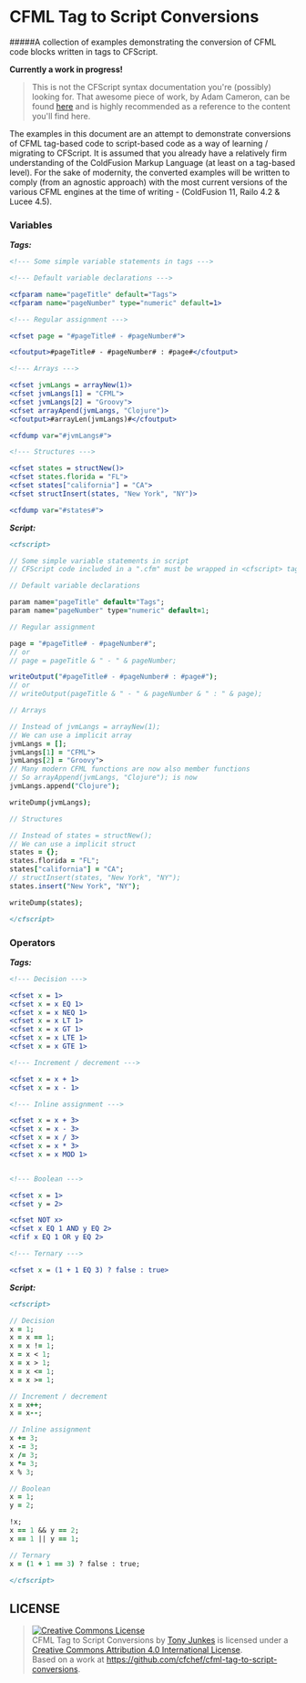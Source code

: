# CFML Tag to Script Conversions
#####A collection of examples demonstrating the conversion of CFML code blocks written in tags to CFScript.

**Currently a work in progress!**

> This is not the CFScript syntax documentation you're (possibly) looking for. That awesome piece of work, by Adam Cameron, can be found [here](https://github.com/adamcameron/cfscript) and is highly recommended as a reference to the content you'll find here.

The examples in this document are an attempt to demonstrate conversions of CFML tag-based code to script-based code as a way of learning / migrating to CFScript. It is assumed that you already have a relatively firm understanding of the ColdFusion Markup Language (at least on a tag-based level). For the sake of modernity, the converted examples will be written to comply (from an agnostic approach) with the most current versions of the various CFML engines at the time of writing - (ColdFusion 11, Railo 4.2 & Lucee 4.5).

### Variables

_**Tags:**_
```coldfusion
<!--- Some simple variable statements in tags --->

<!--- Default variable declarations --->

<cfparam name="pageTitle" default="Tags">
<cfparam name="pageNumber" type="numeric" default=1>

<!--- Regular assignment --->

<cfset page = "#pageTitle# - #pageNumber#">

<cfoutput>#pageTitle# - #pageNumber# : #page#</cfoutput>

<!--- Arrays --->

<cfset jvmLangs = arrayNew(1)>
<cfset jvmLangs[1] = "CFML">
<cfset jvmLangs[2] = "Groovy">
<cfset arrayApend(jvmLangs, "Clojure")>
<cfoutput>#arrayLen(jvmLangs)#</cfoutput>

<cfdump var="#jvmLangs#">

<!--- Structures --->

<cfset states = structNew()>
<cfset states.florida = "FL">
<cfset states["california"] = "CA">
<cfset structInsert(states, "New York", "NY")>

<cfdump var="#states#">
```

_**Script:**_
```coldfusion
<cfscript>

// Some simple variable statements in script
// CFScript code included in a ".cfm" must be wrapped in <cfscript> tags

// Default variable declarations

param name="pageTitle" default="Tags";
param name="pageNumber" type="numeric" default=1;

// Regular assignment

page = "#pageTitle# - #pageNumber#";
// or
// page = pageTitle & " - " & pageNumber;

writeOutput("#pageTitle# - #pageNumber# : #page#");
// or
// writeOutput(pageTitle & " - " & pageNumber & " : " & page);

// Arrays

// Instead of jvmLangs = arrayNew(1);
// We can use a implicit array
jvmLangs = [];
jvmLangs[1] = "CFML">
jvmLangs[2] = "Groovy">
// Many modern CFML functions are now also member functions
// So arrayAppend(jvmLangs, "Clojure"); is now
jvmLangs.append("Clojure");

writeDump(jvmLangs);

// Structures

// Instead of states = structNew();
// We can use a implicit struct
states = {};
states.florida = "FL";
states["california"] = "CA";
// structInsert(states, "New York", "NY");
states.insert("New York", "NY");

writeDump(states);

</cfscript>
```

### Operators

_**Tags:**_
```coldfusion
<!--- Decision --->

<cfset x = 1>
<cfset x = x EQ 1>
<cfset x = x NEQ 1>
<cfset x = x LT 1>
<cfset x = x GT 1>
<cfset x = x LTE 1>
<cfset x = x GTE 1>

<!--- Increment / decrement --->

<cfset x = x + 1>
<cfset x = x - 1>

<!--- Inline assignment --->

<cfset x = x + 3>
<cfset x = x - 3>
<cfset x = x / 3>
<cfset x = x * 3>
<cfset x = x MOD 1>


<!--- Boolean --->

<cfset x = 1>
<cfset y = 2>

<cfset NOT x>
<cfset x EQ 1 AND y EQ 2>
<cfif x EQ 1 OR y EQ 2>

<!--- Ternary --->

<cfset x = (1 + 1 EQ 3) ? false : true>
```

_**Script:**_
```coldfusion
<cfscript>

// Decision
x = 1;
x = x == 1;
x = x != 1;
x = x < 1;
x = x > 1;
x = x <= 1;
x = x >= 1;

// Increment / decrement
x = x++;
x = x--;

// Inline assignment
x += 3;
x -= 3;
x /= 3;
x *= 3;
x % 3;

// Boolean
x = 1;
y = 2;

!x;
x == 1 && y == 2;
x == 1 || y == 1;

// Ternary
x = (1 + 1 == 3) ? false : true;

</cfscript>
```

## LICENSE
> <a rel="license" href="http://creativecommons.org/licenses/by/4.0/"><img alt="Creative Commons License" style="border-width:0" src="https://i.creativecommons.org/l/by/4.0/88x31.png" /></a><br /><span xmlns:dct="http://purl.org/dc/terms/" property="dct:title">CFML Tag to Script Conversions</span> by <a xmlns:cc="http://creativecommons.org/ns#" href="http://tonyjunkes.com/leave-your-tags-at-the-door-cfml-tag-to-script-conversions" property="cc:attributionName" rel="cc:attributionURL">Tony Junkes</a> is licensed under a <a rel="license" href="http://creativecommons.org/licenses/by/4.0/">Creative Commons Attribution 4.0 International License</a>.<br />Based on a work at <a xmlns:dct="http://purl.org/dc/terms/" href="https://github.com/cfchef/cfml-tag-to-script-conversions" rel="dct:source">https://github.com/cfchef/cfml-tag-to-script-conversions</a>.
